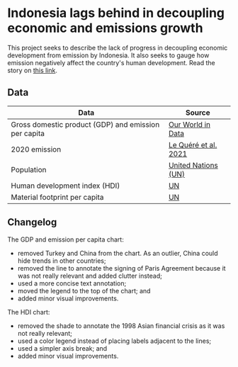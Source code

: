 # Indonesia lags behind in decoupling economic and emissions growth

This project seeks to describe the lack of progress in decoupling economic development from emission by Indonesia. It also seeks to gauge how emission negatively affect the country's human development. Read the story on [this link](https://www.thejakartapost.com/news/2021/09/03/indonesia-lags-behind-in-decoupling-economic-and-emissions-growth.html).


## Data

Data | Source |  
---- | ------ |  
Gross domestic product (GDP) and emission per capita | [Our World in Data](https://ourworldindata.org/co2-and-other-greenhouse-gas-emissions#can-we-make-progress-in-reducing-emissions) |  
2020 emission | [Le Quéré et al. 2021](https://www.icos-cp.eu/gcp-covid19) |  
Population | [United Nations (UN)](https://population.un.org/wpp/) |  
Human development index (HDI) | [UN](https://hdr.undp.org/en/content/human-development-report-office-statistical-data-api) |  
Material footprint per capita | [UN](https://wesr.unep.org/downloader) |  


## Changelog

The GDP and emission per capita chart:
- removed Turkey and China from the chart. As an outlier, China could hide trends in other countries;  
- removed the line to annotate the signing of Paris Agreement because it was not really relevant and added clutter instead;  
- used a more concise text annotation;  
- moved the legend to the top of the chart; and  
- added minor visual improvements.

The HDI chart:  
- removed the shade to annotate the 1998 Asian financial crisis as it was not really relevant;  
- used a color legend instead of placing labels adjacent to the lines;  
- used a simpler axis break; and  
- added minor visual improvements.
